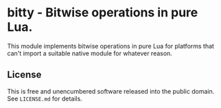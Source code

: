 
# bitty - Bitwise operations in pure Lua.

This module implements bitwise operations in pure Lua for platforms that
can't import a suitable native module for whatever reason.

## License

This is free and unencumbered software released into the public domain.
See `LICENSE.md` for details.
